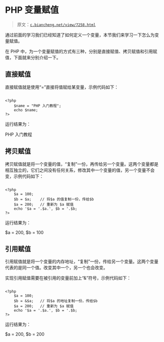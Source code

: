 # PHP 变量赋值

> 原文：[`c.biancheng.net/view/7258.html`](http://c.biancheng.net/view/7258.html)

通过前面的学习我们已经知道了如何定义一个变量，本节我们来学习一下怎么为变量赋值。

在 PHP 中，为一个变量赋值的方式有三种，分别是直接赋值、拷贝赋值和引用赋值，下面就来分别介绍一下。

## 直接赋值

直接赋值就是使用“=”直接将值赋给某变量，示例代码如下：

```

<?php
    $name = "PHP 入门教程";
    echo $name;
?>
```

运行结果为：

PHP 入门教程

## 拷贝赋值

拷贝赋值就是将一个变量的值，“复制”一份，再传给另一个变量。这两个变量都是相互独立的，它们之间没有任何关系，修改其中一个变量的值，另一个变量不会变，示例代码如下：

```

<?php
    $a = 100;
    $b = $a;    // 将$a 的值复制一份，传给$b
    $a = 200;   // 重新为 $a 赋值
    echo '$a = '.$a.', $b = '.$b;
?>
```

运行结果为：

$a = 200, $b = 100

## 引用赋值

引用赋值就是将一个变量的内存地址，“复制”一份，传给另一个变量。这两个变量代表的是同一个值。改变其中一个，另一个也会改变。

实现引用赋值需要在被引用的变量前加上“&”符号，示例代码如下：

```

<?php
    $a = 100;
    $b = &$a;   // 将$a 的地址复制一份，传给$b
    $a = 200;   // 重新为 $a 赋值
    echo '$a = '.$a.', $b = '.$b;
?>
```

运行结果为：

$a = 200, $b = 200